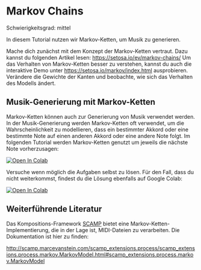# Markov Chains

Schwierigkeitsgrad: mittel

In diesem Tutorial nutzen wir Markov-Ketten, um Musik zu generieren.

Mache dich zunächst mit dem Konzept der Markov-Ketten vertraut. Dazu kannst du folgenden Artikel lesen: https://setosa.io/ev/markov-chains/
Um das Verhalten von Markov-Ketten besser zu verstehen, kannst du auch die interaktive Demo unter https://setosa.io/markov/index.html ausprobieren. Verändere die Gewichte der Kanten und beobachte, wie sich das Verhalten des Modells ändert.

## Musik-Generierung mit Markov-Ketten

Markov-Ketten können auch zur Generierung von Musik verwendet werden. In der Musik-Generierung werden Markov-Ketten oft verwendet, um die Wahrscheinlichkeit zu modellieren, dass ein bestimmter Akkord oder eine bestimmte Note auf einen anderen Akkord oder eine andere Note folgt. Im folgenden Tutorial werden Markov-Ketten genutzt um jeweils die nächste Note vorherzusagen:

[![Open In Colab][colab-badge]][colab-notebook1]

[colab-notebook1]: <exercises/medium/03 - Markov Chains/Markov-Chains.ipynb>
[colab-badge]: <https://colab.research.google.com/assets/colab-badge.svg>

Versuche wenn möglich die Aufgaben selbst zu lösen. Für den Fall, dass du nicht weiterkommst, findest du die Lösung ebenfalls auf Google Colab:

[![Open In Colab][colab-badge]][colab-notebook2]

[colab-notebook2]: <exercises/medium/03 - Markov Chains/Markov-Chains_solution.ipynbb>
[colab-badge]: <https://colab.research.google.com/assets/colab-badge.svg>


## Weiterführende Literatur

Das Kompositions-Framework [SCAMP](http://scamp.marcevanstein.com/index.html) bietet eine Markov-Ketten-Implementierung, die in der Lage ist, MIDI-Dateien zu verarbeiten. Die Dokumentation ist hier zu finden:

http://scamp.marcevanstein.com/scamp_extensions.process/scamp_extensions.process.markov.MarkovModel.html#scamp_extensions.process.markov.MarkovModel